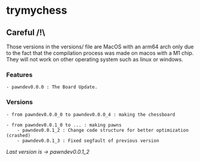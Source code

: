 # trymychess

## Careful /!\
Those versions in the versions/ file are MacOS with an arm64 arch only due to the fact that the compilation process was made on macos with a M1 chip. They will not work on other operating system such as linux or windows.

### Features

    - pawndev0.0.0 : The Board Update.

### Versions

    - from pawndev0.0.0_0 to pawndev0.0.0_4 : making the chessboard

    - from pawndev0.0.1_0 to ... : making pawns
        - pawndev0.0.1_2 : Change code structure for better optimization (crashed)
        - pawndev0.0.1_3 : Fixed segfault of previous version

*Last version is -> pawndev0.0.1_2*
